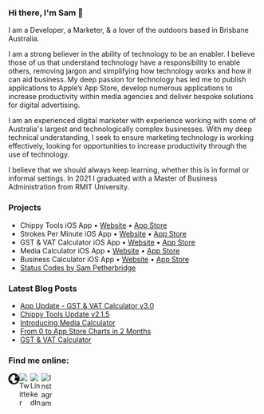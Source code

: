### Hi there, I'm Sam 👋

I am a Developer, a Marketer, & a lover of the outdoors based in Brisbane Australia.

I am a strong believer in the ability of technology to be an enabler. I believe those of us that understand technology have a responsibility to enable others, removing jargon and simplifying how technology works and how it can aid business. My deep passion for technology has led me to publish applications to Apple’s App Store, develop numerous applications to increase productivity within media agencies and deliver bespoke solutions for digital advertising.

I am an experienced digital marketer with experience working with some of Australia's largest and technologically complex businesses. With my deep technical understanding, I seek to ensure marketing technology is working effectively, looking for opportunities to increase productivity through the use of technology.

I believe that we should always keep learning, whether this is in formal or informal settings. In 2021 I graduated with a Master of Business Administration from RMIT University.

### Projects

- Chippy Tools iOS App • [Website][chippyTools] • [App Store][chippyToolsAppStore]
- Strokes Per Minute iOS App • [Website][websiteSPM] • [App Store][strokesPerMinuteAppStore]
- GST & VAT Calculator iOS App • [Website][gstVatWebsite] • [App Store][gstVatAppStore]
- Media Calculator iOS App • [Website][mediaCalculatorWebsite] • [App Store][mediaCalculatorAppStore]
- Business Calculator iOS App • [Website][businessCalculatorWebsite] • [App Store][businessCalculatorAppStore]
- [Status Codes by Sam Petherbridge][websitehttpstatus]

### Latest Blog Posts

<!-- BLOG-POST-LIST:START -->
- [App Update - GST &amp; VAT Calculator v3.0](https://peth.me/blog/2022/05/gst-vat-calculator-v3.0/)
- [Chippy Tools Update v2.1.5](https://peth.me/blog/2022/05/chippy-tools-v2.1.5/)
- [Introducing Media Calculator](https://peth.me/blog/2022/01/media-calculator/)
- [From 0 to App Store Charts in 2 Months](https://peth.me/blog/2021/11/2-months-to-appstore-charts/)
- [GST &amp; VAT Calculator](https://peth.me/blog/2021/11/gst-vat-calculator/)
<!-- BLOG-POST-LIST:END -->

### Find me online:

[<img align="left" alt="Website" width="22px" src="https://raw.githubusercontent.com/iconic/open-iconic/master/svg/globe.svg" />][website]
[<img align="left" alt="Twitter" width="22px" src="https://cdn.jsdelivr.net/npm/simple-icons@v3/icons/twitter.svg" />][twitter]
[<img align="left" alt="LinkedIn" width="22px" src="https://cdn.jsdelivr.net/npm/simple-icons@v3/icons/linkedin.svg" />][linkedin]
[<img align="left" alt="Instagram" width="22px" src="https://cdn.jsdelivr.net/npm/simple-icons@v3/icons/instagram.svg" />][instagram]

<!-- <br /> -->

<!-- ### Languages and Tools:

<img align="left" alt="Django" width="26px" src="https://github.com/github/explore/raw/master/topics/django/django.png" />
<img align="left" alt="Git" width="26px" src="https://raw.githubusercontent.com/github/explore/80688e429a7d4ef2fca1e82350fe8e3517d3494d/topics/git/git.png" />
<img align="left" alt="GitHub" width="26px" src="https://raw.githubusercontent.com/github/explore/78df643247d429f6cc873026c0622819ad797942/topics/github/github.png" />
<img align="left" alt="HTML" width="26px" src="https://github.com/github/explore/raw/master/topics/html/html.png" />
<img align="left" alt="iOS" width="26px" src="https://github.com/github/explore/raw/80688e429a7d4ef2fca1e82350fe8e3517d3494d/topics/ios/ios.png" />
<img align="left" alt="JavaScript" width="26px" src="https://raw.githubusercontent.com/github/explore/80688e429a7d4ef2fca1e82350fe8e3517d3494d/topics/javascript/javascript.png" />
<img align="left" alt="Jekyll" width="26px" src="https://github.com/github/explore/raw/master/topics/jekyll/jekyll.png" />
<img align="left" alt="MySQL" width="26px" src="https://raw.githubusercontent.com/github/explore/80688e429a7d4ef2fca1e82350fe8e3517d3494d/topics/mysql/mysql.png" />
<img align="left" alt="Python" width="26px" src="https://github.com/github/explore/raw/master/topics/python/python.png" />
<img align="left" alt="SQL" width="26px" src="https://raw.githubusercontent.com/github/explore/80688e429a7d4ef2fca1e82350fe8e3517d3494d/topics/sql/sql.png" />
<img align="left" alt="Swift" width="26px" src="https://github.com/github/explore/raw/master/topics/swift/swift.png" /> -->

[website]: https://peth.me
[twitter]: https://www.twitter.com/MrSamPeth
[linkedin]: https://www.linkedin.com/in/SamPetherbridge
[instagram]: https://instagram.com/MrSamPeth
[websiteSPM]: https://peth.me/projects/strokes-per-minute/
[strokesPerMinuteAppStore]: https://apps.apple.com/app/apple-store/id662891507?pt=1325369&ct=github&mt=8
[websitehttpstatus]: https://statuscodes.peth.me/
[chippyTools]: https://chippy.tools/
[chippyToolsAppStore]: https://apps.apple.com/app/apple-store/id1579138717?pt=1325369&ct=github&mt=8
[gstVatWebsite]: https://peth.me/projects/gst-vat-calculator/
[gstVatAppStore]: https://apps.apple.com/app/apple-store/id1592788063?pt=1325369&ct=github&mt=8
[mediaCalculatorWebsite]: https://mediacalculator.app/
[mediaCalculatorAppStore]: https://apps.apple.com/app/apple-store/id1593785150?pt=1325369&ct=github&mt=8
[businessCalculatorWebsite]: https://businesscalculator.app
[businessCalculatorAppStore]: https://apps.apple.com/us/app/business-calculator/id1626410197&ct=github&mt=8
